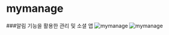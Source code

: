 # mymanage

###알림 기능을 활용한 관리 및 소셜 앱
![mymanage](https://postfiles.pstatic.net/MjAyMzEyMDdfMTkz/MDAxNzAxOTI4NTU1OTQ2.QlKueZcqjdOZR_8nnj1Gy1hm53b-iyr34dGvi7OgwB4g.H7pgErgHbOtlzgjH9boOPWUCim57If0mx8ls7zEy1i8g.PNG.umm0714/%EC%A0%9C%EB%AA%A9%EC%9D%84-%EC%9E%85%EB%A0%A5%ED%95%B4%EC%A3%BC%EC%84%B8%EC%9A%94_-001.png?type=w966)
![mymanage](https://postfiles.pstatic.net/MjAyMzEyMDdfMjA5/MDAxNzAxOTI4NTU1OTM1.YFz0r962PMhTYRVV4smxtyQXDH4OQxdBKlqC3S4PvdIg.DS8let-aVlBrtpMvyWr_geMGH43fx8cFIcogXiw5RKwg.PNG.umm0714/%EC%A0%9C%EB%AA%A9%EC%9D%84-%EC%9E%85%EB%A0%A5%ED%95%B4%EC%A3%BC%EC%84%B8%EC%9A%94_-001_(1).png?type=w966)
